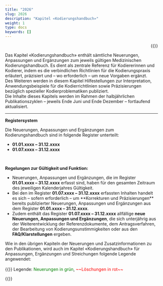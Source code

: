 ```yaml
---
title: "2026"
slug: 2026
description: "Kapitel «Kodierungshandbuch»"
weight: 1
type: docs
keywords: []
---
```

<p style="text-align: right;">{{<printButton>}}

Das Kapitel «Kodierungshandbuch» enthält sämtliche Neuerungen, Anpassungen und Ergänzungen zum jeweils gültigen Medizinischen Kodierungshandbuch.
Es dient als zentrale Referenz für Kodiererinnen und Kodierer, indem es die verbindlichen Richtlinien für die Kodierungspraxis erläutert, präzisiert und – wo erforderlich – um neue Vorgaben ergänzt.<br>
Des Weiteren werden in diesem Kapitel Hilfestellungen zur Interpretation, Anwendungsbeispiele für die Kodierrichtlinien sowie Präzisierungen bezüglich spezieller Kodierproblematiken publiziert.<br>
Die Inhalte dieses Kapitels werden im Rahmen der halbjährlichen Publikationszyklen – jeweils Ende Juni und Ende Dezember – fortlaufend aktualisiert.
________________________________________
**Registersystem**

Die Neuerungen, Anpassungen und Ergänzungen zum Kodierungshandbuch sind in folgende Register unterteilt:

   <ul>
        <li><strong>01.01.xxxx – 31.12.xxxx</strong></li>
        <li><strong>01.07.xxxx – 31.12.xxxx</strong></li>
    </ul>

<br>

**Regelungen zur Gültigkeit und Funktion:**
<ul>
  <li>Neuerungen, Anpassungen und Ergänzungen, die im Register <strong>01.01.xxxx – 31.12.xxxx</strong> erfasst sind, haben für den gesamten Zeitraum des jeweiligen Kalenderjahres Gültigkeit.
  </li>
  <li>Bei den im Register <strong>01.07.xxxx – 31.12.xxxx</strong> erfassten Inhalten handelt es sich – sofern erforderlich – um **Korrekturen und Präzisierungen** bereits publizierter Neuerungen, Anpassungen und Ergänzungen aus dem Register <strong>01.01.xxxx – 31.12.xxxx</strong>.
  </li>
  <li>Zudem enthält das Register <strong>01.07.xxxx – 31.12.xxxx</strong> allfällige <strong>neue Neuerungen, Anpassungen und Ergänzungen</strong>, die sich unterjährig aus der Weiterentwicklung der Referenzdokumente, dem Antragsverfahren, der Bearbeitung von Kodierungsunstimmigkeiten oder aus den <strong>FAQ/Klarstellungen</strong> ergeben.
  </li>
</ul>
Wie in den übrigen Kapiteln der Neuerungen und Zusatzinformationen zu den Publikationen, wird auch im Kapitel «Kodierungshandbuch» für Anpassungen, Ergänzungen und Streichungen folgende Legende angewendet:
<br>
<br>  
  {{<markdown>}}
  Legende: <font color="green">Neuerungen in grün</font>, <font color="red">~~Löschungen in rot~~</font>
  
{{</markdown>}}

